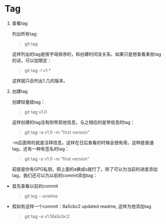 # Tag

1. 查看tag

    列出所有tag:

    > git tag
  
    这样列出的tag是按字母排序的，和创建时间没关系。如果只是想查看某些tag的话，可以加限定：

    > git tag -l v1.*

    这样就只会列出1.几的版本。
  
2. 创建tag

    创建轻量级tag：

    > git tag v1.0

    这样创建的tag没有附带其他信息，与之相应的是带信息的tag：

    > git tag -a v1.0 -m "first version"

    -m后面带的就是注释信息，这样在日后查看的时候会很有用，这种是普通tag，还有一种有签名的tag：

    > git tag -s v1.0 -m "first version"

    前提是你有GPG私钥，把上面的a换成s就行了。除了可以为当前的进度添加tag，我们还可以为以前的commit添加tag：

  - 首先查看以前的commit

    > git log --oneline

  - 假如有这样一个commit：8a5cbc2 updated readme, 这样为他添加tag
  
    > git tag -a v1.18a5cbc2


